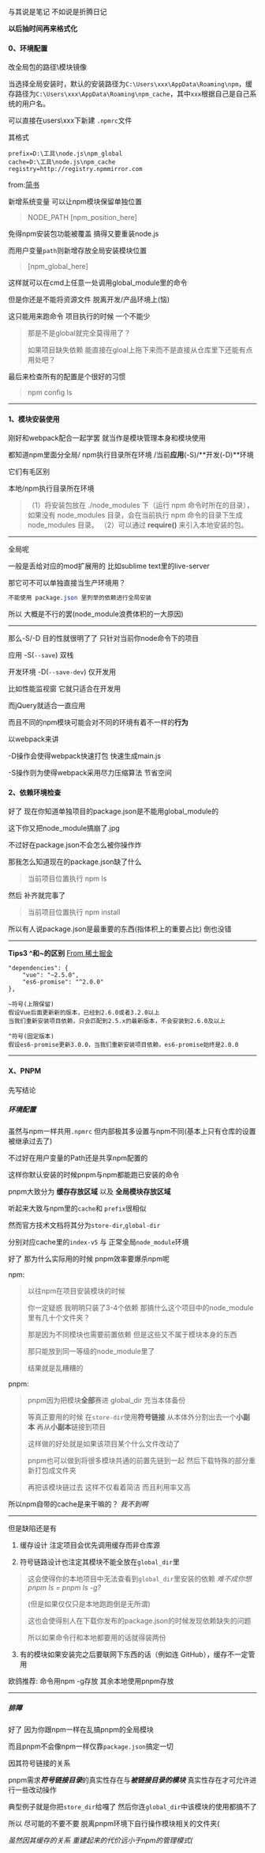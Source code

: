 与其说是笔记 不如说是折腾日记 



**以后抽时间再来格式化**



#### 0、环境配置

改全局包的路径\模块镜像

 当选择全局安装时，默认的安装路径为`C:\Users\xxx\AppData\Roaming\npm`，缓存路径为`C:\Users\xxx\AppData\Roaming\npm_cache`，其中`xxx`根据自己是自己系统的用户名。



可以直接在users\xxx下新建 `.npmrc`文件

其格式

```
prefix=D:\工具\node.js\npm_global
cache=D:\工具\node.js\npm_cache
registry=http://registry.npmmirror.com
```

from:[简书](https://www.jianshu.com/p/9f1b5b347bd1)



新增系统变量 可以让npm模块保留单独位置

> NODE_PATH [npm_position_here]

免得npm安装包功能被覆盖 搞得又要重装node.js



而用户变量`path`则新增存放全局安装模块位置

> [npm_global_here]

这样就可以在cmd上任意一处调用global_module里的命令



但是你还是不能将资源文件 脱离开发/产品环境上(恼)

这只能用来跑命令 项目执行的时候 一个不能少



> 那是不是global就完全莫得用了？
>
> 如果项目缺失依赖 能直接在gloal上拖下来而不是直接从仓库里下还能有点用处吧？



最后来检查所有的配置是个很好的习惯

> npm config ls



****

#### 1、模块安装使用

刚好和webpack配合一起学罢 就当作是模块管理本身和模块使用



都知道npm里面分全局/ npm执行目录所在环境 /当前**应用**(-S)/**开发(-D)**环境

它们有毛区别



本地/npm执行目录所在环境

> （1）将安装包放在 ./node_modules 下（运行 npm 命令时所在的目录），如果没有 node_modules 目录，会在当前执行 npm 命令的目录下生成 node_modules 目录。
> （2）可以通过 **require()** 来引入本地安装的包。

****

全局呢

一般是丢给对应的mod扩展用的 比如sublime text里的live-server



那它可不可以单独直接当生产环境用？

```css
不能使用 package.json 里列举的依赖进行全局安装
```



所以 大概是不行的罢(node_module浪费体积的一大原因)



****

那么-S/-D 目的性就很明了了 只针对当前你node命令下的项目

应用 -S(`--save`) 双栈

开发环境 -D(`--save-dev`) 仅开发用



比如性能监视窗 它就只适合在开发用

而jQuery就适合一直应用



而且不同的npm模块可能会对不同的环境有着不一样的**行为**

以webpack来讲

-D操作会使得webpack快速打包 快速生成main.js

-S操作则为使得webpack采用尽力压缩算法 节省空间



#### 2、依赖环境检查

好了 现在你知道单独项目的package.json是不能用global_module的 



这下你又把node_module搞崩了.jpg

不过好在package.json不会怎么被你操作炸



那我怎么知道现在的package.json缺了什么

> 当前项目位置执行	npm ls



然后 补齐就完事了

> 当前项目位置执行	npm install



所以有人说package.json是最重要的东西(指体积上的重要占比) 倒也没错

****



**Tips3 ^和~的区别** [From 稀土掘金](https://juejin.cn/post/7009674584211324964)

```
"dependencies": {
    "vue": "~2.5.0",
    "es6-promise": "^2.0.0"
},

~符号(上限保留)
假设Vue后面更新新的版本，已经到2.6.0或者3.2.0以上
当我们重新安装项目依赖，只会匹配到2.5.x的最新版本，不会安装到2.6.0及以上

^符号(固定版本)
假设es6-promise更新3.0.0，当我们重新安装项目依赖，es6-promise始终是2.0.0
```

****



#### X、PNPM

先写结论



##### 环境配置

虽然与npm一样共用`.npmrc` 但内部极其多设置与npm不同(基本上只有仓库的设置被继承过去了)

不过好在用户变量的Path还是共享npm配置的

这样你默认安装的时候pnpm与npm都能跑已安装的命令



pnpm大致分为 **缓存存放区域** 以及 **全局模块存放区域**

听起来大致与npm里的`cache`和 `prefix`很相似



然而官方技术文档将其分为`store-dir`,`global-dir`

分别对应cache里的`index-v5` 与 正常全局`node_module`环境





好了 那为什么实际用的时候 pnpm效率要爆杀npm呢

npm:

> 以往npm在项目安装模块的时候
>
> 你一定疑惑 我明明只装了3-4个依赖 那搞什么这个项目中的node_module里有几十个文件夹？
>
> 那是因为不同模块也需要前置依赖 但是这些又不属于模块本身的东西 
>
> 那只能放到同一等级的node_module里了
>
> 结果就是乱糟糟的



pnpm:

> pnpm因为把模块**全部**赛进 global_dir 充当本体备份 
>
> 等真正要用的时候 在`store-dir`使用**符号链接** 从本体外分割出去一个**小副本** 再从**小副本**链接到项目
>
> 这样做的好处就是如果该项目某个什么文件改动了 
>
> pnpm也可以做到将很多模块共通的前置先链到一起 然后下载特殊的部分重新打包成文件夹
>
> 再把该模块链过去  这样不仅看着简洁 而且利用率又高





所以npm自带的cache是来干嘛的？	*我不到啊*

****



但是缺陷还是有

1. 缓存设计 注定项目会优先调用缓存而非仓库源

2. 符号链路设计也注定其模块不能全放在`global_dir`里

> 这会使得你的本地项目中无法查看到`global_dir`里安装的依赖 *难不成你想pnpm ls = pnpm ls -g?*
>
> (但是如果仅仅只是本地跑跑倒是无所谓)
>
> 这也会使得别人在下载你发布的package.json的时候发现依赖缺失的问题
>
> 所以如果命令行和本地都要用的话就得装两份

3. 有的模块如果安装完之后要联网下东西的话（例如连 GitHub），缓存不一定管用



欧鸽推荐: 命令用npm -g存放	其余本地使用pnpm存放

****



##### 排障

好了 因为你跟npm一样在乱搞pnpm的全局模块

而且pnpm不会像npm一样仅靠`package.json`搞定一切



因其符号链接的关系 

pnpm需求***符号链接目录***的真实性存在与***被链接目录的模块*** 真实性存在才可允许进行一些改动操作

典型例子就是你把`store_dir`给嘎了 然后你连`global_dir`中该模块的使用都搞不了 

所以 尽可能的不要不要 脱离pnpm环境下自行操作模块相关的文件夹(



*虽然因其缓存的关系 重建起来的代价远小于npm的管理模式(*
